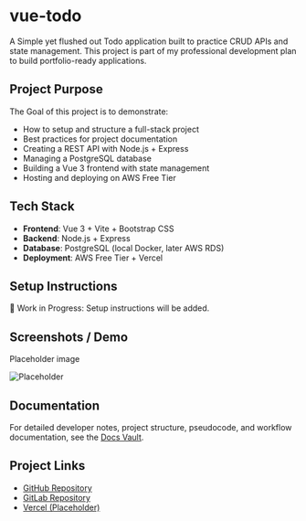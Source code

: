 # vue-todo

A Simple yet flushed out Todo application built to practice CRUD APIs and state management.
This project is part of my professional development plan to build portfolio-ready applications.

## Project Purpose

The Goal of this project is to demonstrate:

- How to setup and structure a full-stack project
- Best practices for project documentation
- Creating a REST API with Node.js + Express
- Managing a PostgreSQL database
- Building a Vue 3 frontend with state management
- Hosting and deploying on AWS Free Tier

## Tech Stack

- **Frontend**: Vue 3 + Vite + Bootstrap CSS
- **Backend**: Node.js + Express
- **Database**: PostgreSQL (local Docker, later AWS RDS)
- **Deployment**: AWS Free Tier + Vercel

## Setup Instructions

🚧 Work in Progress: Setup instructions will be added.

## Screenshots / Demo

Placeholder image

![Placeholder](https://placehold.co/600x400.png)

## Documentation

For detailed developer notes, project structure, pseudocode, and workflow documentation, see the [Docs Vault](./docs/docs.md).

## Project Links

- [GitHub Repository](https://github.com/lucpb/vue-todo)  
- [GitLab Repository](https://gitlab.com/portfolio2580233/vue-todo)
- [Vercel (Placeholder)](https://vercel.com)
